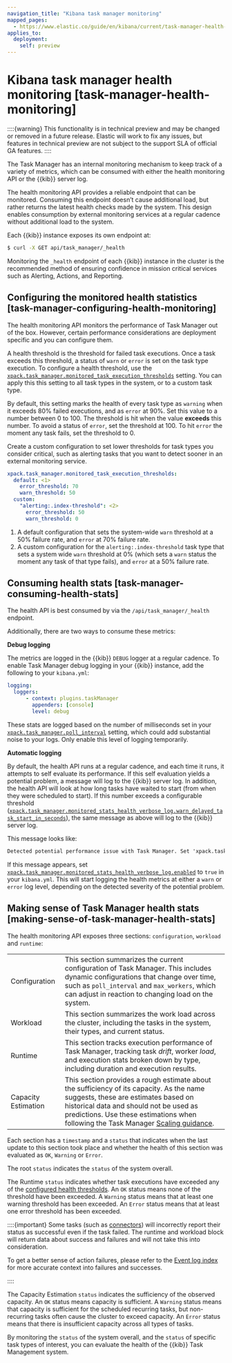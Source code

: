 ```yaml
---
navigation_title: "Kibana task manager monitoring"
mapped_pages:
  - https://www.elastic.co/guide/en/kibana/current/task-manager-health-monitoring.html
applies_to:
  deployment:
    self: preview
---
```





# Kibana task manager health monitoring [task-manager-health-monitoring]


::::{warning}
This functionality is in technical preview and may be changed or removed in a future release. Elastic will work to fix any issues, but features in technical preview are not subject to the support SLA of official GA features.
::::


The Task Manager has an internal monitoring mechanism to keep track of a variety of metrics, which can be consumed with either the health monitoring API or the {{kib}} server log.

The health monitoring API provides a reliable endpoint that can be monitored. Consuming this endpoint doesn’t cause additional load, but rather returns the latest health checks made by the system. This design enables consumption by external monitoring services at a regular cadence without additional load to the system.

Each {{kib}} instance exposes its own endpoint at:

```bash
$ curl -X GET api/task_manager/_health
```

Monitoring the `_health` endpoint of each {{kib}} instance in the cluster is the recommended method of ensuring confidence in mission critical services such as Alerting, Actions, and Reporting.


## Configuring the monitored health statistics [task-manager-configuring-health-monitoring]

The health monitoring API monitors the performance of Task Manager out of the box.  However, certain performance considerations are deployment specific and you can configure them.

A health threshold is the threshold for failed task executions.  Once a task exceeds this threshold, a status of `warn` or `error` is set on the task type execution. To configure a health threshold, use the [`xpack.task_manager.monitored_task_execution_thresholds`](asciidocalypse://docs/kibana/docs/reference/configuration-reference/task-manager-settings.md#task-manager-health-settings) setting.  You can apply this this setting to all task types in the system, or to a custom task type.

By default, this setting marks the health of every task type as `warning` when it exceeds 80% failed executions, and as `error` at 90%. Set this value to a number between 0 to 100. The threshold is hit when the value **exceeds** this number. To avoid a status of `error`, set the threshold at 100.  To hit `error` the moment any task fails, set the threshold to 0.

Create a custom configuration to set lower thresholds for task types you consider critical, such as alerting tasks that you want to detect sooner in an external monitoring service.

```yaml
xpack.task_manager.monitored_task_execution_thresholds:
  default: <1>
    error_threshold: 70
    warn_threshold: 50
  custom:
    "alerting:.index-threshold": <2>
      error_threshold: 50
      warn_threshold: 0
```

1. A default configuration that sets the system-wide `warn` threshold at a 50% failure rate, and `error` at 70% failure rate.
2. A custom configuration for the `alerting:.index-threshold` task type that sets a system wide `warn` threshold at 0% (which sets a `warn` status the moment any task of that type fails), and `error` at a 50% failure rate.



## Consuming health stats [task-manager-consuming-health-stats]

The health API is best consumed by via the `/api/task_manager/_health` endpoint.

Additionally, there are two ways to consume these metrics:

**Debug logging**

The metrics are logged in the {{kib}} `DEBUG` logger at a regular cadence. To enable Task Manager debug logging in your {{kib}} instance, add the following to your `kibana.yml`:

```yaml
logging:
  loggers:
      - context: plugins.taskManager
        appenders: [console]
        level: debug
```

These stats are logged based on the number of milliseconds set in your [`xpack.task_manager.poll_interval`](asciidocalypse://docs/kibana/docs/reference/configuration-reference/task-manager-settings.md#task-manager-settings) setting, which could add substantial noise to your logs. Only enable this level of logging temporarily.

**Automatic logging**

By default, the health API runs at a regular cadence, and each time it runs, it attempts to self evaluate its performance. If this self evaluation yields a potential problem, a message will log to the {{kib}} server log. In addition, the health API will look at how long tasks have waited to start (from when they were scheduled to start). If this number exceeds a configurable threshold ([`xpack.task_manager.monitored_stats_health_verbose_log.warn_delayed_task_start_in_seconds`](asciidocalypse://docs/kibana/docs/reference/configuration-reference/task-manager-settings.md#task-manager-settings)), the same message as above will log to the {{kib}} server log.

This message looks like:

```txt
Detected potential performance issue with Task Manager. Set 'xpack.task_manager.monitored_stats_health_verbose_log.enabled: true' in your Kibana.yml to enable debug logging`
```

If this message appears, set [`xpack.task_manager.monitored_stats_health_verbose_log.enabled`](asciidocalypse://docs/kibana/docs/reference/configuration-reference/task-manager-settings.md#task-manager-settings) to `true` in your `kibana.yml`. This will start logging the health metrics at either a `warn` or `error` log level, depending on the detected severity of the potential problem.


## Making sense of Task Manager health stats [making-sense-of-task-manager-health-stats]

The health monitoring API exposes three sections: `configuration`, `workload` and `runtime`:

|     |     |
| --- | --- |
| Configuration | This section summarizes the current configuration of Task Manager.  This includes dynamic configurations that change over time, such as `poll_interval` and `max_workers`, which can adjust in reaction to changing load on the system. |
| Workload | This section summarizes the work load across the cluster, including the tasks in the system, their types, and current status. |
| Runtime | This section tracks execution performance of Task Manager, tracking task *drift*, worker *load*, and execution stats broken down by type, including duration and execution results. |
| Capacity Estimation | This section provides a rough estimate about the sufficiency of its capacity. As the name suggests, these are estimates based on historical data and should not be used as predictions. Use these estimations when following the Task Manager [Scaling guidance](../distributed-architecture/kibana-tasks-management.md#task-manager-scaling-guidance). |

Each section has a `timestamp` and a `status` that indicates when the last update to this section took place and whether the health of this section was evaluated as `OK`, `Warning` or `Error`.

The root `status` indicates the `status` of the system overall.

The Runtime `status` indicates whether task executions have exceeded any of the [configured health thresholds](#task-manager-configuring-health-monitoring). An `OK` status means none of the threshold have been exceeded. A `Warning` status means that at least one warning threshold has been exceeded. An `Error` status means that at least one error threshold has been exceeded.

::::{important}
Some tasks (such as [connectors](../manage-connectors.md)) will incorrectly report their status as successful even if the task failed. The runtime and workload block will return data about success and failures and will not take this into consideration.

To get a better sense of action failures, please refer to the [Event log index](../../explore-analyze/alerts-cases/alerts/event-log-index.md) for more accurate context into failures and successes.

::::


The Capacity Estimation `status` indicates the sufficiency of the observed capacity. An `OK` status means capacity is sufficient. A `Warning` status means that capacity is sufficient for the scheduled recurring tasks, but non-recurring tasks often cause the cluster to exceed capacity. An `Error` status means that there is insufficient capacity across all types of tasks.

By monitoring the `status` of the system overall, and the `status` of specific task types of interest, you can evaluate the health of the {{kib}} Task Management system.
